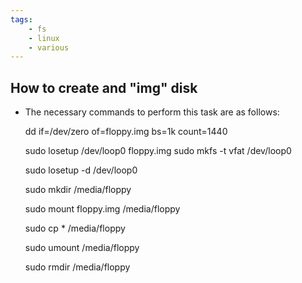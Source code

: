 ```yaml
---
tags:
    - fs
    - linux
    - various
---
```


## How to create and "img" disk

* The necessary commands to perform this task are as follows:

    dd if=/dev/zero of=floppy.img bs=1k count=1440

    sudo losetup /dev/loop0 floppy.img
    sudo mkfs -t vfat /dev/loop0

    sudo losetup -d /dev/loop0

    sudo mkdir /media/floppy

    sudo mount floppy.img /media/floppy

    sudo cp * /media/floppy

    sudo umount /media/floppy

    sudo rmdir /media/floppy
